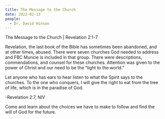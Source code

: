 ```yaml
---
title: The Message to the Church
date: 2022-02-13
people:
  - Dr. David Hinson
---
```


The Message to the Church | Revelation 2:1-7

Revelation, the last book of the Bible has sometimes been abandoned, and at other times, abused. There were seven churches God needed to address and FBC Muncie is included in that group. There were descriptions, commendations, and counsel for these churches. Attention was given to the power of Christ and our need to be the “light to the world.”

Let anyone who has ears to hear listen to what the Spirit says to the churches. To the one who conquers, I will give the right to eat from the tree of life, which is in the paradise of God.

-Revelation 2:7, NIV

Come and learn about the choices we have to make to follow and find the will of God for the future.
